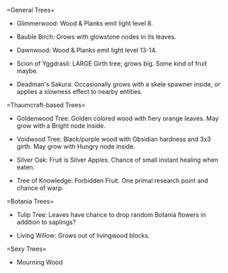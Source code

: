 =General Trees=
- Glimmerwood: Wood & Planks emit light level 8.

- Bauble Birch: Grows with glowstone nodes in its leaves.

- Dawnwood: Wood & Planks emit light level 13-14.

- Scion of Yggdrasil: LARGE Girth tree; grows big. Some kind of fruit maybe.

- Deadman's Sakura: Occasionally grows with a skele spawner inside, or applies a slowness effect to nearby entities.

=Thaumcraft-based Trees=
- Goldenwood Tree: Golden colored wood with fiery orange leaves.  May grow with a Bright node inside.

- Voidwood Tree: Black/purple wood with Obsidian hardness and 3x3 girth.  May grow with Hungry node inside.

- Silver Oak: Fruit is Silver Apples.  Chance of small instant healing when eaten.
 
- Tree of Knowledge: Forbidden Fruit.  One primal research point and chance of warp.


=Botania Trees=
- Tulip Tree: Leaves have chance to drop random Botania flowers in addition to saplings?

- Living Willow: Grows out of livingwood blocks.

=Sexy Trees=
- Mourning Wood
